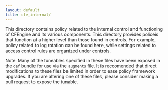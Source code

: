 ```yaml
---
layout: default
title: cfe_internal/
---
```


This directory contains policy related to the internal control and functioning
of CFEngine and its various components. This directory provides policeis that
function at a higher level than those found in controls. For example, policy
related to log rotation can be found here, while settings related to access
control rules are organized under controls.

Note: Many of the tuneables specified in these files have been exposed in the
`def` bundle for use via the `augments` file. It is reccomended that direct
modifications to these files be limited in order to ease policy framework
upgrades. If you are altering one of these files, please consider making a pull
request to expose the tunable.
